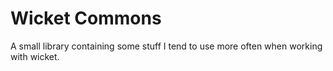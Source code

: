 Wicket Commons
==============

A small library containing some stuff I tend to use more often when
working with wicket.